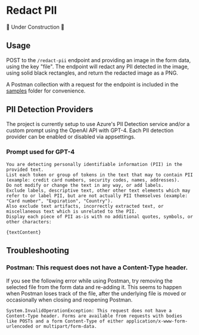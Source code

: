# Redact PII

🚧 Under Construction 🚧

## Usage

POST to the `/redact-pii` endpoint and providing an image in the form data, using the key "file". The endpoint will redact any PII detected in the image, using solid black rectangles, and return the redacted image as a PNG.

A Postman collection with a request for the endpoint is included in the [samples](/samples) folder for convenience.

## PII Detection Providers

The project is currently setup to use Azure's PII Detection service and/or a custom prompt using the OpenAI API with GPT-4. Each PII detection provider can be enabled or disabled via appsettings.

### Prompt used for GPT-4

```
You are detecting personally identifiable information (PII) in the provided text.
List each token or group of tokens in the text that may to contain PII (example: credit card numbers, security codes, names, addresses).
Do not modify or change the text in any way, or add labels.
Exclude labels, descriptive text, other other text elements which may refer to or label PII, but are not actually PII themselves (example: "Card number", "Expiration", "Country").
Also exclude text artifacts, incorrectly extracted text, or miscellaneous text which is unrelated to the PII.
Display each piece of PII as-is with no additional quotes, symbols, or other characters:

{textContent}
```

## Troubleshooting

### Postman: This request does not have a Content-Type header.

If you see the following error while using Postman, try removing the selected file from the form data and re-adding it. This seems to happen when Postman loses track of the file, after the underlying file is moved or occasionally when closing and reopening Postman.

```
System.InvalidOperationException: This request does not have a Content-Type header. Forms are available from requests with bodies like POSTs and a form Content-Type of either application/x-www-form-urlencoded or multipart/form-data.
```
